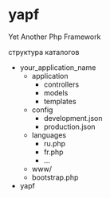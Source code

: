 yapf
====

Yet Another Php Framework

структура каталогов

<ul>
  <li>your_application_name<ul>
		<li>application<ul>
			<li>controllers</li>
			<li>models</li>
			<li>templates</li></ul></li>
		<li>config<ul>
			<li>development.json</li>
			<li>production.json</li></ul></li>
		<li>languages<ul>
			<li>ru.php</li>
			<li>fr.php</li>
			<li>...</li></ul></li>
		<li>www/</li>
		<li>bootstrap.php</li></ul></li>
	<li>yapf</li>

</ul>
